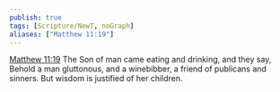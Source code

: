 ```yaml
---
publish: true
tags: [Scripture/NewT, noGraph]
aliases: ["Matthew 11:19"]
---
```

[Matthew 11:19](https://churchofjesuschrist.org/study/scriptures/nt/matt/11?lang=eng&id=p19#p19) The Son of man came eating and drinking, and they say, Behold a man gluttonous, and a winebibber, a friend of publicans and sinners. But wisdom is justified of her children.
